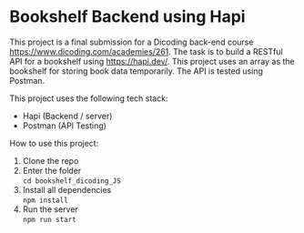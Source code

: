 # Bookshelf Backend using Hapi

This project is a final submission for a Dicoding back-end course https://www.dicoding.com/academies/261. The task is to build a RESTful API for a bookshelf using https://hapi.dev/. This project uses an array as the bookshelf for storing book data temporarily. The API is tested using Postman.

This project uses the following tech stack:
* Hapi (Backend / server)
* Postman (API Testing)

How to use this project:
1. Clone the repo
2. Enter the folder <br/>
`cd bookshelf_dicoding_JS`
3. Install all dependencies <br/>
`npm install`
4. Run the server <br/>
`npm run start`